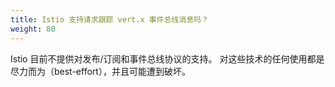 ```yaml
---
title: Istio 支持请求跟踪 vert.x 事件总线消息吗？
weight: 80
---
```


Istio 目前不提供对发布/订阅和事件总线协议的支持。
对这些技术的任何使用都是尽力而为（best-effort），并且可能遭到破坏。
